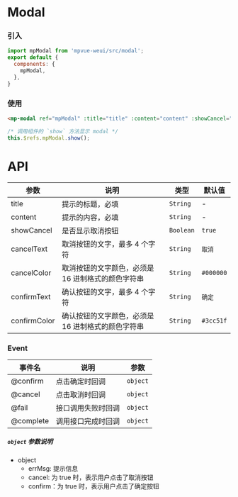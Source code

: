 # Modal

<imgPreview imgUrl="/assets/modal.png"/>

### 引入

``` js
import mpModal from 'mpvue-weui/src/modal';
export default {
  components: {
    mpModal,
  },
}
```

### 使用

``` html
<mp-modal ref="mpModal" :title="title" :content="content" :showCancel="true" @confirm="confirm" @cancel="cancel"></mp-modal>
```

``` js
/* 调用组件的 `show` 方法显示 modal */
this.$refs.mpModal.show();
``` 

# API
| 参数 | 说明 | 类型 | 默认值 |
|-----------|-----------|-----------|-------------|
| title | 提示的标题，必填  | `String` | - |
| content | 提示的内容，必填  | `String` | - |
| showCancel | 是否显示取消按钮  | `Boolean` | `true` |
| cancelText | 取消按钮的文字，最多 4 个字符  | `String` | `取消` |
| cancelColor | 取消按钮的文字颜色，必须是 16 进制格式的颜色字符串  | `String` | `#000000` |
| confirmText | 确认按钮的文字，最多 4 个字符  | `String` | `确定` |
| confirmColor | 确认按钮的文字颜色，必须是 16 进制格式的颜色字符串  | `String` | `#3cc51f` |

### Event
| 事件名 | 说明 | 参数 |
|-----------|-----------|-----------|
| @confirm | 点击确定时回调 | `object`|
| @cancel | 点击取消时回调 | `object` |
| @fail | 接口调用失败时回调 | `object` |
| @complete | 调用接口完成时回调 | `object` |

##### `object` 参数说明
* object
  * errMsg: 提示信息
  * cancel: 为 true 时，表示用户点击了取消按钮
  * confirm：为 true 时，表示用户点击了确定按钮
  
